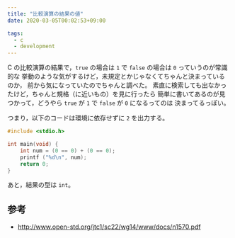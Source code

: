 ```yaml
---
title: "比較演算の結果の値"
date: 2020-03-05T00:02:53+09:00

tags:
  - c
  - development
---
```


C の比較演算の結果で，`true` の場合は `1` で `false` の場合は `0` っていうのが常識的な
挙動のような気がするけど，未規定とかじゃなくてちゃんと決まっているのか，
前から気になっていたのでちゃんと調べた。
素直に検索しても出なかったけど，ちゃんと規格（に近いもの）を見に行ったら
簡単に書いてあるのが見つかって，どうやら `true` が `1` で `false` が `0` になるってのは
決まってるっぽい。

つまり，以下のコードは環境に依存せずに `2` を出力する。

```c
#include <stdio.h>

int main(void) {
    int num = (0 == 0) + (0 == 0);
    printf ("%d\n", num);
    return 0;
}
```

あと，結果の型は `int`。

## 参考

- http://www.open-std.org/jtc1/sc22/wg14/www/docs/n1570.pdf
